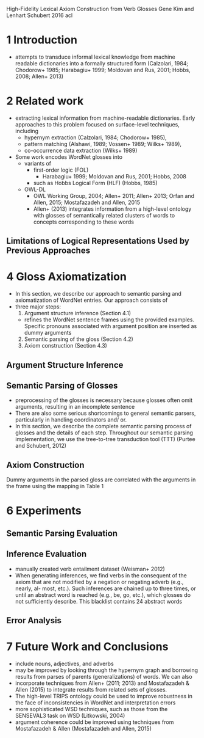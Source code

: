 High-Fidelity Lexical Axiom Construction from Verb Glosses
Gene Kim and Lenhart Schubert
2016 acl

# 1 Introduction

* attempts to transduce informal lexical knowledge from machine readable
  dictionaries into a formally structured form
  (Calzolari, 1984; Chodorow+ 1985; Harabagiu+ 1999;
  Moldovan and Rus, 2001; Hobbs, 2008; Allen+ 2013)

# 2 Related work

* extracting lexical information from machine-readable dictionaries. Early
  approaches to this problem focused on surface-level techniques, including
  * hypernym extraction (Calzolari, 1984; Chodorow+ 1985),
  * pattern matching (Alshawi, 1989; Vossen+ 1989; Wilks+ 1989),
  * co-occurrence data extraction (Wilks+ 1989)
* Some work encodes WordNet glosses into
  * variants of
    * first-order logic (FOL)
      * Harabagiu+ 1999; Moldovan and Rus, 2001; Hobbs, 2008
    * such as Hobbs Logical Form (HLF) (Hobbs, 1985)
  * OWL-DL
    * OWL Working Group, 2004; Allen+ 2011; Allen+ 2013;
      Orfan and Allen, 2015; Mostafazadeh and Allen, 2015
    * Allen+ (2013) integrates information from a high-level ontology with
      glosses of semantically related clusters of words to concepts
      corresponding to these words

## Limitations of Logical Representations Used by Previous Approaches

# 4 Gloss Axiomatization

* In this section, we describe our approach to semantic parsing and
  axiomatization of WordNet entries. Our approach consists of
* three major steps:
  1. Argument structure inference (Section 4.1)
    * refines the WordNet sentence frames using the provided examples. Specific
      pronouns associated with argument position are inserted as dummy arguments
  2. Semantic parsing of the gloss (Section 4.2)
  3. Axiom construction (Section 4.3)

## Argument Structure Inference

## Semantic Parsing of Glosses

* preprocessing of the glosses is necessary because glosses often omit
  arguments, resulting in an incomplete sentence
* There are also some serious shortcomings to general semantic parsers,
  particularly in handling coordinators and/ or.
* In this section, we describe the complete semantic parsing process of glosses
  and the details of each step. Throughout our semantic parsing implementation,
  we use the tree-to-tree transduction tool (TTT) (Purtee and Schubert, 2012)

## Axiom Construction

Dummy arguments in the parsed gloss are correlated with the arguments in the
frame using the mapping in Table 1

# 6 Experiments

## Semantic Parsing Evaluation

## Inference Evaluation

* manually created verb entailment dataset (Weisman+ 2012)
* When generating inferences, we find verbs in the consequent of the axiom
  that are not modified by a negation or negating adverb (e.g., nearly, al-
  most, etc.). Such inferences are chained up to three times, or until an
  abstract word is reached (e.g., be, go, etc.), which glosses do not
  sufficiently describe. This blacklist contains 24 abstract words

## Error Analysis

# 7 Future Work and Conclusions

* include nouns, adjectives, and adverbs
* may be improved by looking through the hypernym graph and borrowing results
  from parses of parents (generalizations) of words. We can also
* incorporate techniques from Allen+  (2011; 2013) and Mostafazadeh &
  Allen (2015) to integrate results from related sets of glosses.
* The high-level TRIPS ontology could be used to improve robustness in the face
  of inconsistencies in WordNet and interpretation errors
* more sophisticated WSD techniques, such as those from the SENSEVAL3 task on
  WSD (Litkowski, 2004)
* argument coherence could be improved
  using techniques from Mostafazadeh & Allen (Mostafazadeh and Allen, 2015)
